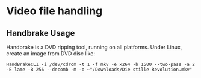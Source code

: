 Video file handling
===================

Handbrake Usage
------------

Handbrake is a DVD ripping tool, running on all platforms. Under Linux, create an image from DVD disc like:

    HandBrakeCLI -i /dev/cdrom -t 1 -f mkv -e x264 -b 1500 --two-pass -a 2 -E lame -B 256 --decomb -m -o ~"/Downloads/Die stille Revolution.mkv"
